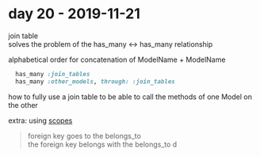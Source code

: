 # day 20 - 2019-11-21

join table  
solves the problem of the has_many <-> has_many relationship

alphabetical order for concatenation of ModelName + ModelName

```ruby
  has_many :join_tables
  has_many :other_models, through: :join_tables
```

how to fully use a join table to be able to call the methods of one Model on the other

extra: using [scopes](https://www.rubyguides.com/2019/10/scopes-in-ruby-on-rails/)

> foreign key goes to the belongs_to  
> the foreign key belongs with the belongs_to d
